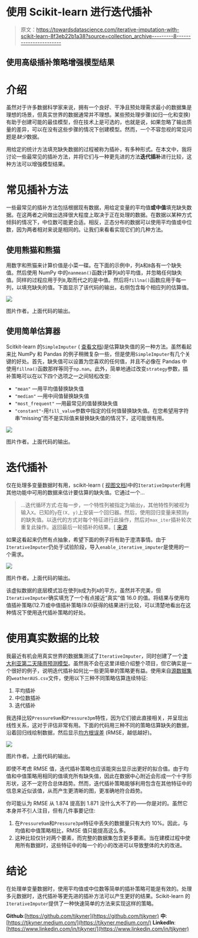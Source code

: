# 使用 Scikit-learn 进行迭代插补

> 原文：<https://towardsdatascience.com/iterative-imputation-with-scikit-learn-8f3eb22b1a38?source=collection_archive---------8----------------------->

## 使用高级插补策略增强模型结果

# 介绍

虽然对于许多数据科学家来说，拥有一个良好、干净且预处理需求最小的数据集是理想的场景，但真实世界的数据通常并不理想。某些预处理步骤(如归一化和变换)有助于创建可能的最佳模型，但在技术上是可选的，也就是说，如果忽略了输出质量的差异，可以在没有这些步骤的情况下创建模型。然而，一个不容忽视的常见问题是*缺少*数据。

用给定的统计方法填充缺失数据的过程被称为插补，有多种形式。在本文中，我将讨论一些最常见的插补方法，并将它们与一种更先进的方法**迭代插补**进行比较，这种方法可以增强模型结果。

# 常见插补方法

一些最常见的插补方法包括根据现有数据，用给定变量的平均值**或中值**填充缺失数据。在这两者之间做出选择很大程度上取决于正在处理的数据。在数据以某种方式倾斜的情况下，中位数可能更合适。相反，正态分布的数据可以使用平均值或中位数，因为两者相对来说是相同的。让我们来看看实现它们的几种方法。

## 使用熊猫和熊猫

用数字和熊猫来计算价值是小菜一碟。在下面的示例中，列`A`和`B`各有一个缺失值。然后使用 NumPy 中的`nanmean()`函数计算列`A`的平均值，并忽略任何缺失值。同样的过程应用于列`B`,取而代之的是中值。然后将`fillna()`函数应用于每一列，以填充缺失的值。下面显示了该代码的输出，右侧包含每个相应列的估算值。

![](img/af87ec995c2010190954a10e4b3a5239.png)

图片作者。上面代码的输出。

## 使用简单估算器

Scitkit-learn 的`SimpleImputer` ( [查看文档](https://scikit-learn.org/stable/modules/generated/sklearn.impute.SimpleImputer.html))是估算缺失值的另一种方法。虽然看起来比 NumPy 和 Pandas 的例子稍微复杂一些，但是使用`SimpleImputer`有几个关键的好处。首先，缺失值可以设置为您喜欢的任何值，并且不必像在 Pandas 中使用`fillna()`函数那样等同于`np.nan`。此外，简单地通过改变`strategy`参数，插补策略可以在以下四个选项之一之间轻松改变:

*   `"mean"` —用平均值替换缺失值
*   `"median"` —用中间值替换缺失值
*   `"most_frequent"` —用最常见的值替换缺失值
*   `"constant"`-用`fill_value`参数中指定的任何值替换缺失值。在您希望用字符串“missing”而不是实际值来替换缺失值的情况下，这可能很有用。

![](img/466dd9f95b527f82ec5b6a98e7b9acf3.png)

图片作者。上面代码的输出。

# 迭代插补

仅在处理多变量数据时有用，scikit-learn ( [视图文档](https://scikit-learn.org/stable/modules/generated/sklearn.impute.IterativeImputer.html#sklearn.impute.IterativeImputer))中的`IterativeImputer`利用其他功能中可用的数据来估计要估算的缺失值。它通过一个…

> …迭代循环方式:在每一步，一个特性列被指定为输出`y`，其他特性列被视为输入`X`。已知的`y`在`(X, y)`上安装一个回归器。然后，使用回归变量来预测`y`的缺失值。以迭代的方式对每个特征进行此操作，然后对`max_iter`插补轮次重复此操作。返回最后一轮插补的结果。[ [来源](https://scikit-learn.org/stable/modules/impute.html#iterative-imputer)

如果这看起来仍然有点抽象，希望下面的例子将有助于澄清事情。由于`IterativeImputer`仍处于试验阶段，导入`enable_iterative_imputer`是使用的一个需求。

![](img/e85e8edb11de323e8eb8c2845d9d495c.png)

图片作者。上面代码的输出。

该虚拟数据的底层模式旨在使列`B`成为列`A`的平方。虽然并不完美，但`IterativeImputer`确实填充了一个有点接近“真实”值 16.0 的值。将结果与使用均值插补策略(12.7)或中值插补策略(9.0)获得的结果进行比较，可以清楚地看出在这种情况下使用迭代插补策略的好处。

# 使用真实数据的比较

我最近有机会用真实世界的数据集测试了`IterativeImputer`，同时创建了一个[澳大利亚第二天降雨预测模型](https://github.com/tjkyner/australian-rain-prediction)。虽然我不会在这里详细介绍整个项目，但它确实是一个很好的例子，说明迭代插补如何比一些更简单的策略更有益。使用来自[源数据集](https://www.kaggle.com/jsphyg/weather-dataset-rattle-package)的`weatherAUS.csv`文件，使用以下三种不同策略估算连续特征:

1.  平均插补
2.  中位数插补
3.  迭代插补

我选择比较`Pressure9am`和`Pressure3pm`特性，因为它们彼此直接相关，并呈现出线性关系，这对于评估非常有用。下面的代码用三种不同的策略估算缺失的数据，沿着回归线绘制数据，然后显示[均方根误差](https://en.wikipedia.org/wiki/Root-mean-square_deviation) (RMSE，越低越好)。

![](img/136352c03c4046f18435f2b6e0ff8e2c.png)

图片作者。上面代码的输出。

即使不考虑 RMSE 值，迭代插补策略也应该能突出显示出更好的拟合值。由于均值和中值策略用相同的值填充所有缺失值，因此在数据中心附近会形成一个十字形形状，这不一定符合总体趋势。然而，迭代插补策略能够利用包含在其他特征中的信息来近似该值，从而产生更清晰的图，更准确地符合趋势。

你可能认为 RMSE 从 1.874 提高到 1.871 没什么大不了的——你是对的。虽然它本身并不引人注目，但有几件事要记住:

1.  在`Pressure9am`和`Pressure3pm`特征中丢失的数据量只有大约 10%。因此，与均值和中值策略相比，RMSE 值只能提高这么多。
2.  这种比较仅针对两个要素，而完整的数据集包含更多要素。当在建模过程中使用所有数据时，这些特征中的每一个的小的改进可以导致整体的大的改进。

# 结论

在处理单变量数据时，使用平均值或中位数等简单的插补策略可能是有效的。处理多元数据时，迭代插补等更先进的插补方法可以产生更好的结果。Scikit-learn 的`IterativeImputer`提供了一种快速简单的方法来实现这样的策略。

**Github**:[https://github.com/tjkyner](https://github.com/tjkyner)
**中**:[https://tjkyner.medium.com/](https://tjkyner.medium.com/)
**LinkedIn**:[https://www.linkedin.com/in/tjkyner/](https://www.linkedin.com/in/tjkyner)